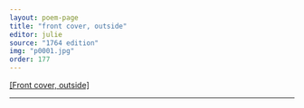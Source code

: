 ```yaml
---
layout: poem-page
title: "front cover, outside"
editor: julie
source: "1764 edition"
img: "p0001.jpg"
order: 177
---
```



[[Front cover, outside]]({{site.baseurl}}/images/{{page.img}})

---
